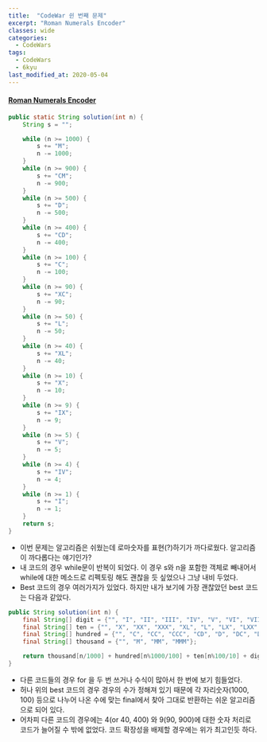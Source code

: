 ```yaml
---
title:  "CodeWar 쉰 번째 문제"
excerpt: "Roman Numerals Encoder"
classes: wide
categories:
  - CodeWars
tags:
  - CodeWars
  - 6kyu
last_modified_at: 2020-05-04
---
```


#### [Roman Numerals Encoder](https://www.codewars.com/kata/51b62bf6a9c58071c600001b)

```java
public static String solution(int n) {
    String s = "";

    while (n >= 1000) {
        s += "M";
        n -= 1000;
    }
    while (n >= 900) {
        s += "CM";
        n -= 900;
    }
    while (n >= 500) {
        s += "D";
        n -= 500;
    }
    while (n >= 400) {
        s += "CD";
        n -= 400;
    }
    while (n >= 100) {
        s += "C";
        n -= 100;
    }
    while (n >= 90) {
        s += "XC";
        n -= 90;
    }
    while (n >= 50) {
        s += "L";
        n -= 50;
    }
    while (n >= 40) {
        s += "XL";
        n -= 40;
    }
    while (n >= 10) {
        s += "X";
        n -= 10;
    }
    while (n >= 9) {
        s += "IX";
        n -= 9;
    }
    while (n >= 5) {
        s += "V";
        n -= 5;
    }
    while (n >= 4) {
        s += "IV";
        n -= 4;
    }
    while (n >= 1) {
        s += "I";
        n -= 1;
    }
    return s;
}
```

* 이번 문제는 알고리즘은 쉬웠는데 로마숫자를 표현(?)하기가 까다로웠다. 알고리즘이 까다롭다는 얘기인가?
* 내 코드의 경우 while문이 반복이 되었다.  이 경우 s와 n을 포함한 객체로 빼내어서 while에 대한 메소드로 리펙토링 해도 괜찮을 듯 싶었으나 그냥 내비 두었다.
* Best 코드의 경우 여러가지가 있었다. 하지만 내가 보기에 가장 괜찮았던 best 코드는 다음과 같았다.

```java
public String solution(int n) {
    final String[] digit = {"", "I", "II", "III", "IV", "V", "VI", "VII","VIII", "IX"};
    final String[] ten = {"", "X", "XX", "XXX", "XL", "L", "LX", "LXX","LXXX", "XC"};
    final String[] hundred = {"", "C", "CC", "CCC", "CD", "D", "DC", "DCC","DCCC", "CM"};
    final String[] thousand = {"", "M", "MM", "MMM"};

    return thousand[n/1000] + hundred[n%1000/100] + ten[n%100/10] + digit[n%10];
}
```

* 다른 코드들의 경우 for 을 두 번 쓰거나 수식이 많아서 한 번에 보기 힘들었다.
* 허나 위의 best 코드의 경우 경우의 수가 정해져 있기 때문에 각 자리숫자(1000, 100) 등으로 나누어 나온 수에 맞는 final에서 찾아 그대로 반환하는 쉬운 알고리즘으로 되어 있다.
* 어차피 다른 코드의 경우에는 4(or 40, 400) 와 9(90, 900)에 대한 숫자 처리로 코드가 늘어질 수 밖에 없었다. 코드 확장성을 배제할 경우에는 위가 최고인듯 하다.